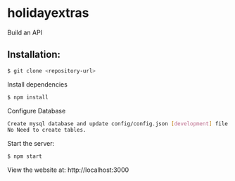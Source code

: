 # holidayextras
 
 Build an API

 ## Installation:

```sh
$ git clone <repository-url>

```
Install dependencies

```sh
$ npm install
```

Configure Database

```sh
Create mysql database and update config/config.json [development] file. 
No Need to create tables.
```
Start the server:

```sh
$ npm start
```
View the website at: http://localhost:3000
